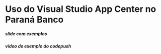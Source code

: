 # Uso do Visual Studio App Center no Paraná Banco

<h5>slide com exemplos
<h5>video de exemplo do codepush
